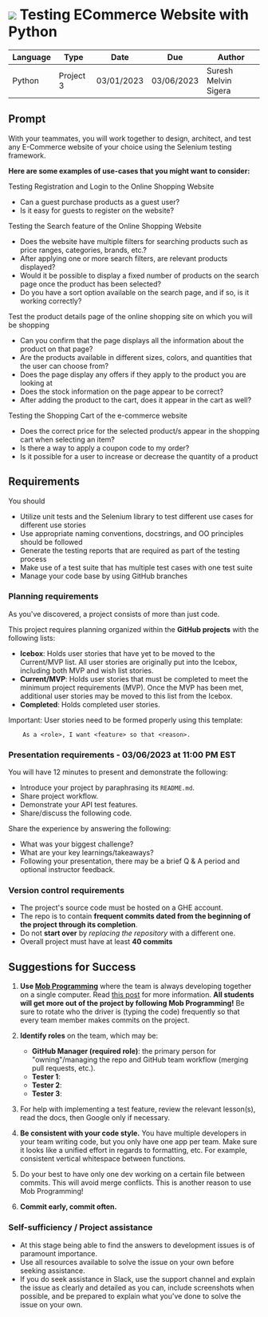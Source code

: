 
# ![](https://ga-dash.s3.amazonaws.com/production/assets/logo-9f88ae6c9c3871690e33280fcf557f33.png) Testing ECommerce Website with Python

| Language | Type      | Date       | Due        | Author               |
|----------|-----------|------------|------------|----------------------|
| Python   | Project 3 | 03/01/2023 | 03/06/2023 | Suresh Melvin Sigera |

## Prompt

With your teammates, you will work together to design, architect, and test any E-Commerce website of your choice using the Selenium testing framework.

**Here are some examples of use-cases that you might want to consider:**

Testing Registration and Login to the Online Shopping Website
 - Can a guest purchase products as a guest user?
 - Is it easy for guests to register on the website?

Testing the Search feature of the Online Shopping Website

 - Does the website have multiple filters for searching products such as price ranges, categories, brands, etc.?
 - After applying one or more search filters, are relevant products displayed?
 - Would it be possible to display a fixed number of products on the search page once the product has been selected?
 - Do you have a sort option available on the search page, and if so, is it working correctly?
   
Test the product details page of the online shopping site on which you will be shopping
 - Can you confirm that the page displays all the information about the product on that page?
 - Are the products available in different sizes, colors, and quantities that the user can choose from?
 - Does the page display any offers if they apply to the product you are looking at
 - Does the stock information on the page appear to be correct?
 - After adding the product to the cart, does it appear in the cart as well?
   
Testing the Shopping Cart of the e-commerce website
 - Does the correct price for the selected product/s appear in the shopping cart when selecting an item?
 - Is there a way to apply a coupon code to my order?
 - Is it possible for a user to increase or decrease the quantity of a product

## Requirements

You should 

- Utilize unit tests and the Selenium library to test different use cases for different use stories
- Use appropriate naming conventions, docstrings, and OO principles should be followed
- Generate the testing reports that are required as part of the testing process
- Make use of a test suite that has multiple test cases with one test suite
- Manage your code base by using GitHub branches

### Planning requirements

As you've discovered, a project consists of more than just code.

This project requires planning organized within the **GitHub projects** with the following lists:

- **Icebox**: Holds user stories that have yet to be moved to the Current/MVP list. All user stories are originally put into the Icebox, including both MVP and wish list stories.
- **Current/MVP**: Holds user stories that must be completed to meet the minimum project requirements (MVP). Once the MVP
  has been met, additional user stories may be moved to this list from the Icebox.
- **Completed**: Holds completed user stories.

Important: User stories need to be formed properly using this template: 
```
    As a <role>, I want <feature> so that <reason>.
```

### Presentation requirements - 03/06/2023 at 11:00 PM EST

You will have 12 minutes to present and demonstrate the following:

- Introduce your project by paraphrasing its `README.md`.
- Share project workflow.
- Demonstrate your API test features.
- Share/discuss the following code.

Share the experience by answering the following:

- What was your biggest challenge?
- What are your key learnings/takeaways?
- Following your presentation, there may be a brief Q & A period and optional instructor feedback.

### Version control requirements

- The project's source code must be hosted on a GHE account.
- The repo is to contain **frequent commits dated from the beginning of the project through its completion**.
- Do not **start over** by _replacing the repository_ with a different one.
- Overall project must have at least **40 commits**


## Suggestions for Success

1. **Use [Mob Programming](https://en.wikipedia.org/wiki/Mob_programming)** where the team is always developing together on a single computer.  Read [this post](http://underthehood.meltwater.com/blog/2016/06/01/mob-programming/) for more information.  **All students will get more out of the project by following Mob Programming!**  Be sure to rotate who the driver is (typing the code) frequently so that every team member makes commits on the project.

2.  **Identify roles** on the team, which may be:
    - **GitHub Manager (required role)**: the primary person for "owning"/managing the repo and GitHub team workflow (merging pull requests, etc.).
    - **Tester 1**: 
    - **Tester 2**: 
    - **Tester 3**: 

4. For help with implementing a test feature, review the relevant lesson(s), read the docs, then Google only if necessary.

5.  **Be consistent with your code style.** You have multiple developers in your team writing code, but you only have one app per team. Make sure it looks like a unified effort in regards to formatting, etc.  For example, consistent vertical whitespace between functions.

6. Do your best to have only one dev working on a certain file between commits.  This will avoid merge conflicts. This is another reason to use Mob Programming!

7. **Commit early, commit often.**


### Self-sufficiency / Project assistance

- At this stage being able to find the answers to development issues is of paramount importance.
- Use all resources available to solve the issue on your own before seeking assistance.
- If you do seek assistance in Slack, use the support channel and explain the issue as clearly and detailed as you can,
  include screenshots when possible, and be prepared to explain what you've done to solve the issue on your own.
